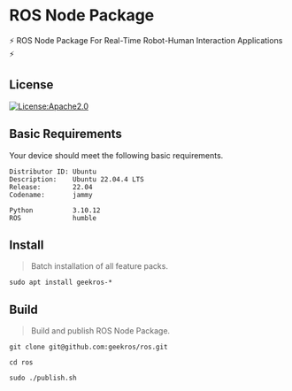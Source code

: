# ROS Node Package

⚡ ROS Node Package For Real-Time Robot-Human Interaction Applications ⚡

## License

[![License:Apache2.0](https://img.shields.io/badge/License-Apache2.0-yellow.svg)](https://opensource.org/licenses/Apache2.0)

## Basic Requirements

Your device should meet the following basic requirements.

```shell
Distributor ID: Ubuntu
Description:    Ubuntu 22.04.4 LTS
Release:        22.04
Codename:       jammy

Python          3.10.12
ROS             humble
```

## Install

> Batch installation of all feature packs.

```shell
sudo apt install geekros-*
```

## Build

> Build and publish ROS Node Package.

```shell
git clone git@github.com:geekros/ros.git
```

```shell
cd ros
```

```shell
sudo ./publish.sh
```